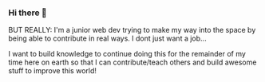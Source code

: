### Hi there 👋

<!--
**jasonbringle/jasonbringle** is a ✨ _special_ ✨ repository because its `README.md` (this file) appears on your GitHub profile.

Here are some ideas to get you started:

- 🔭 I’m currently working on my Labs project for Lambda School.
- 🌱 I’m currently learning soft skills while coding in React and Node/js
- 👯 I’m looking to collaborate on anything!
- 🤔 I’m looking for help with computer science paradigms.
- 💬 Ask me about composing and music.  I am a full time composer!
- 📫 How to reach me: jasonbringle@gmail.com
- ⚡ Fun fact: Remember the "Flo" campaign from Progressive Insurance?  I wrote the main theme for those commercials!
--> BUT REALLY:  I'm a junior web dev trying to make my way into the space by being able to contribute in real ways.  I dont just want a job... 
I want to build knowledge to continue doing this for the remainder of my time here on earth so that I can contribute/teach others and build awesome stuff
to improve this world!
